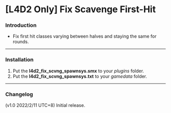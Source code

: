 # [L4D2 Only] Fix Scavenge First-Hit

### Introduction
- Fix first hit classes varying between halves and staying the same for rounds.

<hr>

### Installation
1. Put the **l4d2_fix_scvng_spawnsys.smx** to your _plugins_ folder.
2. Put the **l4d2_fix_scvng_spawnsys.txt** to your _gamedata_ folder.

<hr>

### Changelog
(v1.0 2022/2/11 UTC+8) Initial release.